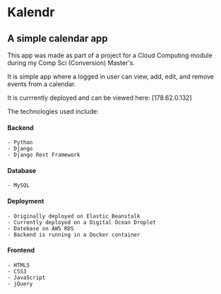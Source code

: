 # Kalendr
## A simple calendar app

This app was made as part of a project for a Cloud Computing module during my Comp Sci (Conversion) Master's.
 
It is simple app where a logged in user can view, add, edit, and remove events from a calendar. 

It is currrently deployed and can be viewed here: [178.62.0.132]

The technologies used include:
   #### Backend
    - Python
    - Django
    - Django Rest Framework
   #### Database
    - MySQL
   #### Deployment
    - Originally deployed on Elastic Beanstalk
    - Currently deployed on a Digital Ocean Droplet
    - Datebase on AWS RDS
    - Backend is running in a Docker container
   #### Frontend
    - HTML5
    - CSS3
    - JavaScript
    - jQuery
